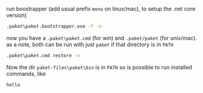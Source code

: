 

run boostrapper (add usual prefix `mono` on linux/mac), to setup the .net core version)

```bat
.paket\paket.bootstrapper.exe -f -v
```

now you have a `.paket\paket.cmd` (for win) and `.paket/paket` (for unix/mac).
as a note, both can be run with just `paket` if that directory is in `PATH`

```bat
.paket\paket.cmd restore -v
```

Now the dir `paket-files\paket\bin` is in `PATH`
so is possible to run installed commands, like

```bat
hello
```
